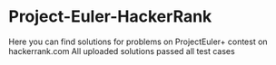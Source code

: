 # Project-Euler-HackerRank
Here you can find solutions for problems on ProjectEuler+ contest on hackerrank.com
All uploaded solutions passed all test cases
